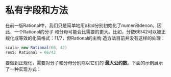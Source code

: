 私有字段和方法
================================================================================
在前一版Rational中，我们只是简单地用n和d分别初始化了numer和denon。因此，一个Rational的分子
和分母可能会比需要的更大。比如，分数66/42可以被正规化成等效的化简格式：11/7，但Rational的主构
造方法目前并没有这样的处理：
```scala
scala> new Rational(66, 42)
res5: Rational = 66/42
```
要做到正规化，需要对分子和分母分别除以它们的 **最大公约数**。下面的示例展示了一种实现方式：
```scala

```